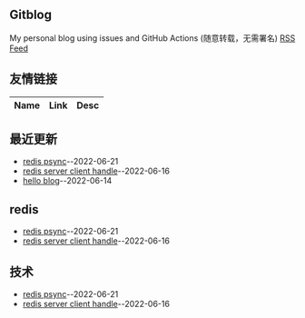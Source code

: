 ## Gitblog
My personal blog using issues and GitHub Actions (随意转载，无需署名)
[RSS Feed](https://raw.githubusercontent.com/Jack-laoniu/blog/master/feed.xml)
## 友情链接
| Name | Link | Desc | 
 | ---- | ---- | ---- |
## 最近更新
- [redis  psync](https://github.com/Jack-laoniu/blog/issues/3)--2022-06-21
- [redis server  client handle](https://github.com/Jack-laoniu/blog/issues/2)--2022-06-16
- [hello blog](https://github.com/Jack-laoniu/blog/issues/1)--2022-06-14
## redis
- [redis  psync](https://github.com/Jack-laoniu/blog/issues/3)--2022-06-21
- [redis server  client handle](https://github.com/Jack-laoniu/blog/issues/2)--2022-06-16
## 技术
- [redis  psync](https://github.com/Jack-laoniu/blog/issues/3)--2022-06-21
- [redis server  client handle](https://github.com/Jack-laoniu/blog/issues/2)--2022-06-16
